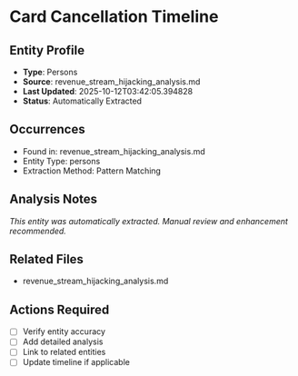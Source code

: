 # Card Cancellation Timeline

## Entity Profile
- **Type**: Persons
- **Source**: revenue_stream_hijacking_analysis.md
- **Last Updated**: 2025-10-12T03:42:05.394828
- **Status**: Automatically Extracted

## Occurrences
- Found in: revenue_stream_hijacking_analysis.md
- Entity Type: persons
- Extraction Method: Pattern Matching

## Analysis Notes
*This entity was automatically extracted. Manual review and enhancement recommended.*

## Related Files
- revenue_stream_hijacking_analysis.md

## Actions Required
- [ ] Verify entity accuracy
- [ ] Add detailed analysis
- [ ] Link to related entities
- [ ] Update timeline if applicable

